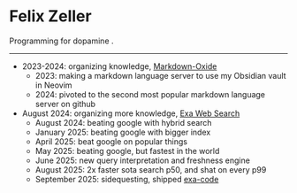 # Felix Zeller

Programming for dopamine .
 
---

- 2023-2024: organizing knowledge, [Markdown-Oxide](https://github.com/Feel-ix-343/markdown-oxide)
  - 2023: making a markdown language server to use my Obsidian vault in Neovim
  - 2024: pivoted to the second most popular markdown language server on github
- August 2024: organizing more knowledge, [Exa Web Search](https://exa.ai)
  - August 2024: beating google with hybrid search
  - January 2025: beating google with bigger index
  - April 2025: beat google on popular things
  - May 2025: beating google, but fastest in the world
  - June 2025: new query interpretation and freshness engine
  - August 2025: 2x faster sota search p50, and shat on every p99
  - September 2025: sidequesting, shipped [exa-code](https://x.com/ExaAILabs/status/1971264749062193588)
  
  

